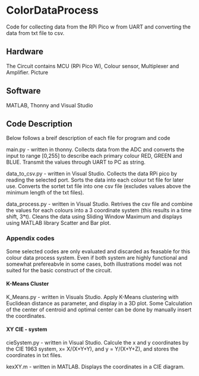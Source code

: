 # ColorDataProcess
Code for collecting data from the RPi Pico w from UART and converting the data from txt file to csv.

## Hardware
The Circuit contains MCU (RPi Pico W), Colour sensor, Multiplexer and Amplifier.
Picture

## Software
MATLAB, Thonny and Visual Studio

## Code Description
Below follows a breif description of each file for program and code

main.py - written in thonny. Collects data from the ADC and converts the input to range [0,255] to describe each primary colour RED, GREEN and BLUE. Transmit the values through UART to PC as string.

data_to_csv.py - written in Visual Studio. Collects the data RPi pico by reading the selected port. Sorts the data into each colour txt file for later use. Converts the sortet txt file into one csv file (excludes values above the minimum length of the txt files).

data_process.py - written in Visual Studio. Retrives the csv file and combine the values for each colours into a 3 coordinate system (this results in a time shift, 3*t). Cleans the data using Sliding Window Maximum and displays using MATLAB library Scatter and Bar plot.

### Appendix codes
Some selected codes are only evaluated and discarded as feasable for this colour data process system.
Even if both system are highly functional and somewhat prefereabvle in some cases, both illustrations model was not suited for the basic construct of the circuit.

#### K-Means Cluster

K_Means.py - written in Visuals Studio. Apply K-Means clustering with Euclidean distance as parameter, and display in a 3D plot. Some Calculation of the center of centroid and optimal center can be done by manually insert the coordinates.

#### XY CIE - system

cieSystem.py - written in Visual Studio. Calcule the x and y coordinates by the CIE 1963 system, x= X/(X+Y+Y), and y = Y/(X+Y+Z), and stores the coordinates in txt files.

kexXY.m - written in MATLAB. Displays the coordinates in a CIE diagram.





